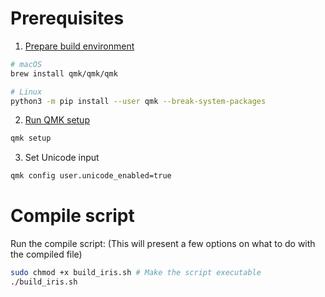 # Prerequisites

1. [Prepare build environment](https://docs.qmk.fm/newbs_getting_started#set-up-your-environment)

```sh
# macOS
brew install qmk/qmk/qmk

# Linux
python3 -m pip install --user qmk --break-system-packages
```

2. [Run QMK setup](https://docs.qmk.fm/newbs_getting_started#set-up-qmk)

```sh
qmk setup
```

3. Set Unicode input

```sh
qmk config user.unicode_enabled=true
```

# Compile script

Run the compile script: (This will present a few options on what to do with the compiled file)

```sh
sudo chmod +x build_iris.sh # Make the script executable
./build_iris.sh
```
